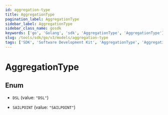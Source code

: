 ```yaml
---
id: aggregation-type
title: AggregationType
pagination_label: AggregationType
sidebar_label: AggregationType
sidebar_class_name: gosdk
keywords: ['go', 'Golang', 'sdk', 'AggregationType', 'AggregationType'] 
slug: /tools/sdk/go/v3/models/aggregation-type
tags: ['SDK', 'Software Development Kit', 'AggregationType', 'AggregationType']
---
```


# AggregationType

## Enum


* `DSL` (value: `"DSL"`)

* `SAILPOINT` (value: `"SAILPOINT"`)


